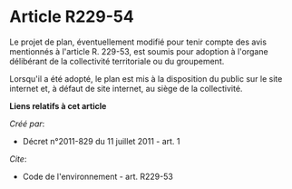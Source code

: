 # Article R229-54

Le projet de plan, éventuellement modifié pour tenir compte des avis mentionnés à l'article R. 229-53, est soumis pour
adoption à l'organe délibérant de la collectivité territoriale ou du groupement. 

Lorsqu'il a été adopté, le plan est mis à la disposition du public sur le site internet et, à défaut de site internet, au
siège de la collectivité.

**Liens relatifs à cet article**

_Créé par_:

  - Décret n°2011-829 du 11 juillet 2011 - art. 1

_Cite_:

  - Code de l'environnement - art. R229-53
